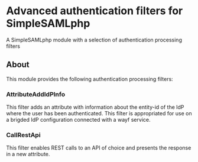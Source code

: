# Advanced authentication filters for SimpleSAMLphp

A SimpleSAMLphp module with a selection of authentication processing filters

## About

This module provides the following authentication processing filters:

### AttributeAddIdPInfo
This filter adds an attribute with information about the entity-id of the IdP where the user has been authenticated. This filter is appropriated for use on a brigded IdP configuration connected with a wayf service.

### CallRestApi
This filter enables REST calls to an API of choice and presents the response in a new attribute.
